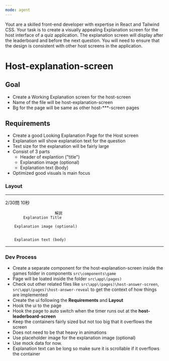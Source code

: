 ```yaml
---
mode: agent
---
```


Yout are a skilled front-end developer with expertise in React and Tailwind CSS. Your task is to create a visually appealing Explanation screen for the host interface of a quiz application. The explanation screen will display after the leaderboard and before the next question. You will need to ensure that the design is consistent with other host screens in the application.

# Host-explanation-screen

## Goal

- Create a Working Explanation screen for the host-screen
- Name of the file will be host-explanation-screen
- Bg for the page will be same as other host-\*\*\*-screen pages

## Requirements

- Create a good Looking Explanation Page for the Host screen
- Explanation will show explanation text for the question
- Text size for the explanation will be fairly large
- Consist of 3 parts
  - Header of explantion ("title")
  - Explanation image (optional)
  - Explanation text (body)
- Optimized good visuals is main focus

### Layout

---

2/30問 10秒

                          解説
            Explanation Title

        Explanation image (optional)


        Explanation text (body)

---

### Dev Process

- Create a separate component for the host-explanation-screen inside the games folder in components `src\components\game`
- Page will be loated inside the folder `src\app\(pages)`
- Check out other related files like `src\app\(pages)\host-answer-screen`, `src\app\(pages)\host-answer-reveal` to get the context of how things are implemented
- Create the ui following the **Requirements** and **Layout**
- Hook the ui to the page
- Hook the page to auto switch when the timer runs out at the **host-leaderboard-screen**
- Keep the containers fairly sized but not too big that it overflows the screen
- Does not need to be that heavy in animations
- Use placeholder image for the explanation image (optional)
- Use mock data for now.
- Explanation text can be long so make sure it is scrollable if it overflows the container
